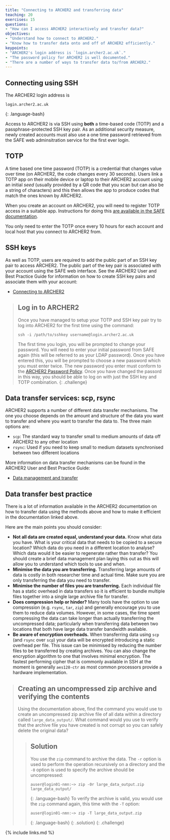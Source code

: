 ```yaml
---
title: "Connecting to ARCHER2 and transferring data"
teaching: 20
exercises: 15
questions:
- "How can I access ARCHER2 interactively and transfer data?"
objectives:
- "Understand how to connect to ARCHER2."
- "Know how to transfer data onto and off of ARCHER2 efficiently."
keypoints:
- "ARCHER2's login address is `login.archer2.ac.uk`."
- "The password policy for ARCHER2 is well documented."
- "There are a number of ways to transfer data to/from ARCHER2."
---
```


## Connecting using SSH

The ARCHER2 login address is

```
login.archer2.ac.uk
```
{: .language-bash}

Access to ARCHER2 is via SSH using **both** a time-based code (TOTP) and a passphrase-protected SSH key pair. As an
additional security measure, newly created accounts must also use a one time password retrieved from the SAFE 
web adminsitration service for the first ever login.

## TOTP

A time based one time password (TOTP) is a credential that changes value over time (on ARCHER2, the code changes
every 30 seconds). Users link a TOTP app on their mobile device or laptop to their ARCHER2 account using an
initial *seed* (usually provided by a QR code that you scan but can also be a string of characters) and this
then allows the app to produce codes that match the ones known by ARCHER2.

When you create an account on ARCHER2, you will need to register TOTP access in a suitable app. Instructions for
doing this [are available in the SAFE documentation](https://epcced.github.io/safe-docs/safe-for-users/#how-to-turn-on-mfa-on-your-machine-account).

You only need to enter the TOTP once every 10 hours for each account and local host that you connect to 
ARCHER2 from.

## SSH keys

As well as TOTP, users are required to add the public part of an SSH key pair to access ARCHER2.
The public part of the key pair is associated with your account using the SAFE web interface.
See the ARCHER2 User and Best Practice Guide for information on how to create SSH key pairs
and associate them with your account:

* [Connecting to ARCHER2](https://docs.archer2.ac.uk/user-guide/connecting/)

> ## Log in to ARCHER2
> Once you have managed to setup your TOTP and SSH key pair try to log into ARCHER2 for the
> first time using the command:
> 
> ```
> ssh -i /path/to/sshkey username@login.archer2.ac.uk
> ```
>
> The first time you login, you will be prompted to change your password. You will need
> to enter your initial password from SAFE again (this will be referred to as your LDAP
> password). Once you have entered this, you will be prompted to choose a new password
> which you must enter twice. The new password you enter must conform to the
> [ARCHER2 Password Policy](https://www.archer2.ac.uk/about/policies/passwords_usernames.html).
> Once you have changed the passord in this way, you should be able to log on with just
> the SSH key and TOTP combination.
{: .challenge}

## Data transfer services: scp, rsync

ARCHER2 supports a number of different data transfer mechanisms. The one you choose depends
on the amount and structure of the data you want to transfer and where you want to transfer
the data to. The three main options are:

* `scp`: The standard way to transfer small to medium amounts of data off ARCHER2 to any other location
* `rsync`: Used if you need to keep small to medium datasets synchronised between two different locations

More information on data transfer mechanisms can be found in the ARCHER2 User and Best Practice Guide:

* [Data management and transfer](https://docs.archer2.ac.uk/user-guide/data/)

## Data transfer best practice

There is a lot of information available in the ARCHER2 documentation on how to transfer data using the
methods above and how to make it efficient in the documentation linked above.

Here are the main points you should consider:

* **Not all data are created equal, understand your data.** Know what data you have. What is your
  critical data that needs to be copied to a secure location? Which data do you need in a different
  location to analyse? Which data would it be easier to regenerate rather than transfer? You should
  create a brief data management plan laying this out as this will allow you to understand which
  tools to use and when.
* **Minimise the data you are transferring.** Transferring large amounts of data is costly in both
  researcher time and actual time. Make sure you are only transferring the data you need to transfer.
* **Minimise the number of files you are transferring.** Each individual file has a static overhead in
  data transfers so it is efficient to bundle multiple files together into a single large
  archive file for transfer.
* **Does compression help or hinder?** Many tools have the option to use compression (e.g. `rsync`,
  `tar`, `zip`) and generally encourage you to use them to reduce data volumes. However, in some cases,
  the time spent compressing the data can take longer than actually transferring the uncompressed
  data; particularly when transferring data between two locations that both have large data transfer
  bandwidth available.
* **Be aware of encryption overheads.** When transferring data using `scp` (and `rsync` over `scp`)
  your data will be encrypted introducing a static overhead per file. This issue can be minimised by
  reducing the number files to be transferred by creating archives. You can also change the encryption
  algorithm to one that involves minimal encryption. The fastest performing cipher that is commonly 
  available in SSH at the moment is generally `aes128-ctr` as most common processors provide a
  hardware implementation.

> ## Creating an uncompressed zip archive and verifying the contents
> Using the documentation above, find the command you would use to create an uncompressed zip archive
> file of all data within a directory called `large_data_output/`. What command would you use to verify
> that the archive file you have created is not corrupt so you can safely delete the original data?
> > ## Solution
> > You use the `zip` command to archive the data. The `-r` option is used to perform the operation
> > recursively on a directory and the `-0` option is used to specify the archive should be uncompressed:
> > ```
> > auser@login01-nmn:~> zip -0r large_data_output.zip large_data_output/
> > ```
> > {: .language-bash}
> > To verify the archive is valid, you would use the `zip` command again, this time with the `-T` 
> > option:
> > ```
> > auser@login01-nmn:~> zip -T large_data_output.zip
> > ```
> > {: .language-bash}
> {: .solution}
{: .challenge}

{% include links.md %}

